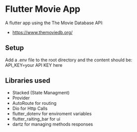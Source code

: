 # Flutter Movie App

A flutter app using the The Movie Database API:
- https://www.themoviedb.org/

## Setup

Add a .env file to the root directory and the content should be:
API_KEY=your API KEY here

## Libraries used

- Stacked (State Managment)
- Provider
- AutoRoute for routing
- Dio for Http Calls
- flutter_dotenv for enviroment variables
- flutter_raiting_bar for ui
- dartz for managing methods responses

